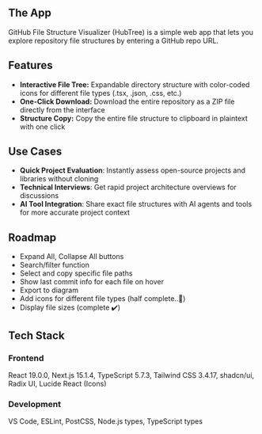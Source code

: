 
## The App
GitHub File Structure Visualizer (HubTree) is a simple web app that lets you explore repository file structures by entering a GitHub repo URL.

## Features
- **Interactive File Tree:** Expandable directory structure with color-coded icons for different file types (.tsx, .json, .css, etc.)
- **One-Click Download:** Download the entire repository as a ZIP file directly from the interface
- **Structure Copy:** Copy the entire file structure to clipboard in plaintext with one click

## Use Cases
- **Quick Project Evaluation**: Instantly assess open-source projects and libraries without cloning
- **Technical Interviews**: Get rapid project architecture overviews for discussions
- **AI Tool Integration**: Share exact file structures with AI agents and tools for more accurate project context
  
## Roadmap
- Expand All, Collapse All buttons
- Search/filter function
- Select and copy specific file paths
- Show last commit info for each file on hover
- Export to diagram
- Add icons for different file types (half complete..🍃)
- Display file sizes (complete ✔️)
  
## Tech Stack

### Frontend
React 19.0.0, Next.js 15.1.4, TypeScript 5.7.3, Tailwind CSS 3.4.17, shadcn/ui, Radix UI, Lucide React (Icons)
### Development
VS Code, ESLint, PostCSS, Node.js types, TypeScript types


